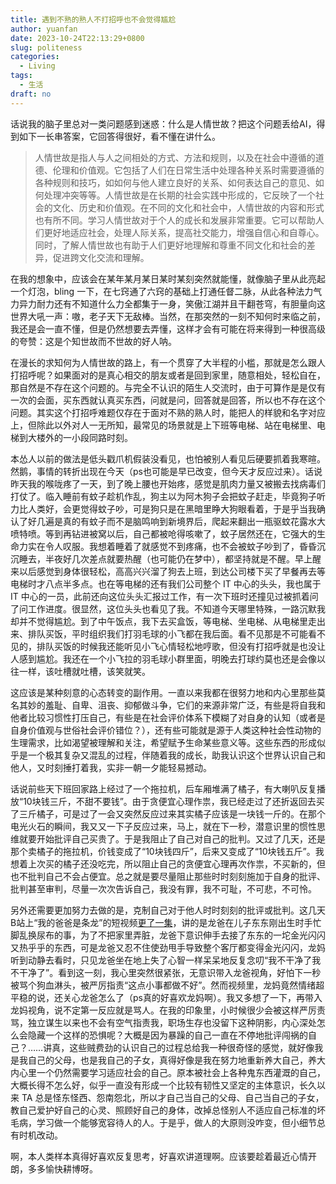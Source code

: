 ```yaml
---
title: 遇到不熟的熟人不打招呼也不会觉得尴尬
author: yuanfan
date: 2023-10-24T22:13:29+0800
slug: politeness
categories:
  - Living
tags:
  - 生活
draft: no
---
```


<!--more-->
 
话说我的脑子里总对一类问题感到迷惑：什么是人情世故？把这个问题丢给AI，得到如下一长串答案，它回答得很好，看不懂在讲什么。

>人情世故是指人与人之间相处的方式、方法和规则，以及在社会中遵循的道德、伦理和价值观。它包括了人们在日常生活中处理各种关系时需要遵循的各种规则和技巧，如如何与他人建立良好的关系、如何表达自己的意见、如何处理冲突等等。人情世故是在长期的社会实践中形成的，它反映了一个社会的文化、历史和价值观。在不同的文化和社会中，人情世故的内容和形式也有所不同。学习人情世故对于个人的成长和发展非常重要。它可以帮助人们更好地适应社会，处理人际关系，提高社交能力，增强自信心和自尊心。同时，了解人情世故也有助于人们更好地理解和尊重不同文化和社会的差异，促进跨文化交流和理解。

在我的想象中，应该会在某年某月某日某时某刻突然就能懂，就像脑子里从此亮起一个灯泡，bling 一下，在七窍通了六窍的基础上打通任督二脉，从此各种法力气力异力耐力还有不知道什么力全都集于一身，笑傲江湖并且干翻苍穹，有胆量向这世界大吼一声：嗷，老子天下无敌棒。当然，在那突然的一刻不知何时来临之前，我还是会一直不懂，但是仍然想要去弄懂，这样才会有可能在将来得到一种很高级的夸赞：这是个知世故而不世故的好人呐。

在漫长的求知何为人情世故的路上，有一个贯穿了大半程的小槛，那就是怎么跟人打招呼呢？如果面对的是真心相交的朋友或者是回到家里，随意相处，轻松自在，那自然是不存在这个问题的。与完全不认识的陌生人交流时，由于可算作是是仅有一次的会面，买东西就认真买东西，问就是问，回答就是回答，所以也不存在这个问题。其实这个打招呼难题仅存在于面对不熟的熟人时，能把人的样貌和名字对应上，但除此以外对人一无所知，最常见的场景就是上下班等电梯、站在电梯里、电梯到大楼外的一小段同路时刻。

本怂人以前的做法是低头戳爪机假装没看见，也怕被别人看见后硬要抓着我寒暄。然鹅，事情的转折出现在今天（ps也可能是早已改变，但今天才反应过来）。话说昨天我的喉咙疼了一天，到了晚上腰也开始疼，感觉是肌肉力量又被搬去找病毒们打仗了。临入睡前有蚊子趁机作乱，狗主以为阿木狗子会把蚊子赶走，毕竟狗子听力比人类好，会更觉得蚊子吵，可是狗只是在黑暗里睁大狗眼看着，于是乎当我确认了好几遍是真的有蚊子而不是脑鸣响到新境界后，爬起来翻出一瓶驱蚊花露水大喷特喷。等到再钻进被窝以后，自己都被呛得咳嗽了，蚊子居然还在，它强大的生命力实在令人叹服。我想着睡着了就感觉不到疼痛，也不会被蚊子吵到了，昏昏沉沉睡去，半夜好几次差点就要热醒（也可能仍在梦中），都坚持就是不醒。早上醒来以后感觉到身体很轻松，高高兴兴溜了狗去上班，到达公司楼下买了早餐再去等电梯时才八点半多点。也在等电梯的还有我们公司整个 IT 中心的头头，我也属于 IT 中心的一员，此前还向这位头头汇报过工作，有一次下班时还撞见过被抓着问了问工作进度。很显然，这位头头也看见了我。不知道今天哪里特殊，一路沉默我却并不觉得尴尬。到了中午饭点，我下去买盒饭，等电梯、坐电梯、从电梯里走出来、排队买饭，平时组织我们打羽毛球的小飞都在我后面。看不见那是不可能看不见的，排队买饭的时候我还能听见小飞心情轻松地哼歌，但没有打招呼就是也没让人感到尴尬。我还在一个小飞拉的羽毛球小群里面，明晚去打球约莫也还是会像以往一样，该吐槽就吐槽，该笑就笑。

这应该是某种刻意的心态转变的副作用。一直以来我都在很努力地和内心里那些莫名其妙的羞耻、自卑、沮丧、抑郁做斗争，它们的来源非常广泛，有些是将自我和他者比较习惯性打压自己，有些是在社会评价体系下模糊了对自身的认知（或者是自身价值观与世俗社会评价错位？），还有些可能就是源于人类这种社会性动物的生理需求，比如渴望被理解和关注，希望赋予生命某些意义等。这些东西的形成似乎是一个极其复杂又混乱的过程，伴随着我的成长，助我认识这个世界认识自己和他人，又时刻捶打着我，实非一朝一夕能轻易撼动。

话说前些天下班回家路上经过了一个拖拉机，后车厢堆满了橘子，有大喇叭反复播放“10块钱三斤，不甜不要钱”。由于贪便宜心理作祟，我已经走过了还折返回去买了三斤橘子，可是过了一会又突然反应过来其实橘子应该是一块钱一斤的。在那个电光火石的瞬间，我又又一下子反应过来，马上，就在下一秒，潜意识里的惯性思维就要开始批评自己买贵了。于是我阻止了自己对自己的批判。又过了几天，还是那个卖橘子的拖拉机，价钱变成了“10块钱四斤”，后来又变成了“10块钱五斤”。我想着上次买的橘子还没吃完，所以阻止自己的贪便宜心理再次作祟，不买新的，但也不批判自己不会占便宜。总之就是要尽量阻止那些时时刻刻施加于自身的批评、批判甚至审判，尽量一次次告诉自己，我没有罪，我不可耻，不可悲，不可怜。

另外还需要更加努力去做的是，克制自己对于他人时时刻刻的批评或批判。这几天B站上“我的爸爸是条龙”的短视频[更了一集](https://www.bilibili.com/video/BV1QG411y7gK/?spm_id_from=333.337.search-card.all.click)，讲的是龙爸在儿子东东刚出生时手忙脚乱换尿布的事，为了不把家里弄脏，龙爸下意识伸手去接了东东的一坨金光闪闪又热乎乎的东西，可是龙爸又忍不住使劲甩手导致整个客厅都变得金光闪闪，龙妈听到动静去看时，只见龙爸坐在地上失了心智一样呆呆地反复念叨“我不干净了我不干净了”。看到这一刻，我心里突然很紧张，无意识带入龙爸视角，好怕下一秒被骂个狗血淋头，被严厉指责“这点小事都做不好”。然而视频里，龙妈竟然情绪超平稳的说，还关心龙爸怎么了（ps真的好喜欢龙妈啊）。我又多想了一下，再带入龙妈视角，说不定第一反应就是骂人。在我的印象里，小时候很少会被这样严厉责骂，独立谋生以来也不会有空气指责我，职场生存也没留下这种阴影，内心深处怎么会隐藏一个这样的恐惧呢？大概是因为暴躁的自己一直在不停地批评闯祸的自己？……讲真，这些贼费劲的认识自己的过程总给我一种很奇怪的感觉，就好像我是我自己的父母，也是我自己的子女，真得好像是我在努力地重新养大自己，养大内心里一个仍然需要学习适应社会的自己。原本被社会上各种鬼东西灌溉的自己，大概长得不怎么好，似乎一直没有形成一个比较有韧性又坚定的主体意识，长久以来 TA 总是怪东怪西、怨南怨北，所以才自己当自己的父母、自己当自己的子女，教自己爱护好自己的心灵、照顾好自己的身体，改掉总怪别人不适应自己标准的坏毛病，学习做一个能够宽容待人的人。于是乎，做人的大原则没咋变，但小细节总有时机改动。

啊，本人类样本真得好喜欢反复思考，好喜欢讲道理啊。应该要趁着最近心情开朗，多多愉快耕博呀。

